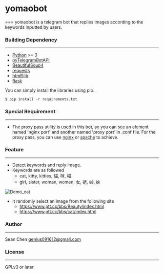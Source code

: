 # yomaobot
===
yomaobot is a telegram bot that replies images according to the keywords inputted by users.

### Building Dependency
---
* [Python](https://www.python.org/) >= 3
* [pyTelegramBotAPI](https://github.com/eternnoir/pyTelegramBotAPI)
* [BeautifulSoup4](https://www.crummy.com/software/BeautifulSoup/)
* [requests](http://docs.python-requests.org/en/master/)
* [html5lib](https://github.com/html5lib/html5lib-python)
* [flask](http://flask.pocoo.org/)

You can simply install the libraries using pip:
```
$ pip install -r requirements.txt
```

### Special Requirement
---
* The proxy pass utility is used in this bot, so you can see an element named 'nginx port' and another named 'proxy port' in .conf file. For the proxy pass, you can use [nginx](http://nginx.org/) or [apache](https://httpd.apache.org/) to achieve.

### Feature
---
* Detect keywords and reply image.
* Keywords are as followed
  * cat, kitty, kitties, 貓, 咪, 喵
  * girl, sister, woman, women, 女, 姐, 姊, 妹

![Demo_cat](http://i.imgur.com/HVi5tw6.png "Demo_cat")
* It randomly select an image from the following site
  * https://www.ptt.cc/bbs/Beauty/index.html
  * https://www.ptt.cc/bbs/cat/index.html

### Author
---
Sean Chen <genius091612@gmail.com>

### License
---
GPLv3 or later
